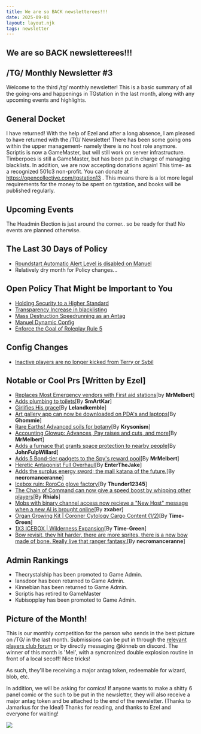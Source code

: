 ```yaml
---
title: We are so BACK newsletterees!!!
date: 2025-09-01
layout: layout.njk
tags: newsletter
---
```

## We are so BACK newsletterees!!!
## /TG/ Monthly Newsletter #3
Welcome to the third /tg/ monthly newsletter!
This is a basic summary of all the going-ons and happenings in TGstation in the last month, along with any upcoming events and highlights.

## General Docket
I have returned! With the help of Ezel and after a long absence, I am pleased to have returned with the /TG/ Newsletter!
There has been some going ons within the upper management- namely there is no host role anymore. Scriptis is now a GameMaster, but will still work on server infrastructure. Timberpoes is still a GameMaster, but has been put in charge of managing blacklists.
In addition, we are now accepting donations again! This time- as a recognized 501c3 non-profit. You can donate at https://opencollective.com/tgstation13 . This means there is a lot more legal requirements for the money to be spent on tgstation, and books will be published regularly.

## Upcoming Events
The Headmin Election is just around the corner.. so be ready for that! No events are planned otherwise.

## The Last 30 Days of Policy
- [Roundstart Automatic Alert Level is disabled on Manuel](https://forums.tgstation13.org/viewtopic.php?t=38876)
- Relatively dry month for Policy changes...

## Open Policy That Might be Important to You
- [Holding Security to a Higher Standard](https://forums.tgstation13.org/viewtopic.php?t=39028)
- [Transparency Increase in blacklisting](https://forums.tgstation13.org/viewtopic.php?t=38984)
- [Mass Destruction Speedrunning as an Antag](https://forums.tgstation13.org/viewtopic.php?t=38983)
- [Manuel Dynamic Config](https://forums.tgstation13.org/viewtopic.php?t=38947)
- [Enforce the Goal of Roleplay Rule 5](https://forums.tgstation13.org/viewtopic.php?t=38824)

## Config Changes
- [Inactive players are no longer kicked from Terry or Sybil](https://forums.tgstation13.org/viewtopic.php?p=783079#p783079)

## Notable or Cool Prs [Written by Ezel]
- [Replaces Most Emergency vendors with First aid stations](https://github.com/tgstation/tgstation/pull/92677)[by **MrMelbert**]
- [Adds plumbing to toilets](https://github.com/tgstation/tgstation/pull/92695)[By **SmArtKar**]
- [Girlifies His grace](https://github.com/tgstation/tgstation/pull/92658)[By **Lelandkemble**]
- [Art gallery app can now be downloaded on PDA's and laptops](https://github.com/tgstation/tgstation/pull/92615)[By **Ghommie**]
- [Rare Earths! Advanced soils for botany](https://github.com/tgstation/tgstation/pull/92513)[By **Krysonism**]
- [Accounting Glowup: Advances, Pay raises and cuts, and more](https://github.com/tgstation/tgstation/pull/92419)[By **MrMelbert**]
- [Adds a furnace that grants space protection to nearby people](https://github.com/tgstation/tgstation/pull/92342)[By **JohnFulpWillard**]
- [Adds 5 Bond-tier gadgets to the Spy's reward pool](https://github.com/tgstation/tgstation/pull/92481)[By **MrMelbert**]
- [Heretic Antagonist Full Overhaul](https://github.com/tgstation/tgstation/pull/92119)[By **EnterTheJake**]
- [Adds the surplus energy sword; the mall katana of the future.](https://github.com/tgstation/tgstation/pull/92544)[By **necromanceranne**]
- [Icebox ruin: RoroCo glove factory](https://github.com/tgstation/tgstation/pull/92473)[By **Thunder12345**]
- [The Chain of Command can now give a speed boost by whipping other players](https://github.com/tgstation/tgstation/pull/92387)[By **Rhials**]
- [Mobs with binary channel access now recieve a "New Host" message when a new AI is brought online](https://github.com/tgstation/tgstation/pull/92334)[By **zxaber**]
- [Organ Growing Kit | Coroner Cytology Cargo Content (1/2)](https://github.com/tgstation/tgstation/pull/92108)[By **Time-Green**]
- [1X3 ICEBOX | Wilderness Expansion](https://github.com/tgstation/tgstation/pull/91920)[By **Time-Green**]
- [Bow revisit, they hit harder, there are more sprites, there is a new bow made of bone. Really live that ranger fantasy.](https://github.com/tgstation/tgstation/pull/92809)[By **necromanceranne**]

## Admin Rankings
- Thecrystalship has been promoted to Game Admin.
- Iansdoor has been returned to Game Admin.
- Kinnebian has been returned to Game Admin.
- Scriptis has retired to GameMaster
- Kubisopplay has been promoted to Game Admin.

## Picture of the Month!
This is our monthly competition for the person who sends in the best picture on /TG/ in the last month. Submissions can be put in through the [relevant players club forum](https://forums.tgstation13.org/viewtopic.php?p=783637#p783637) or by directly messaging @kinneb on discord.
The winner of this month is 'Mel', with a syncronized double explosion routine in front of a local secoff! Nice tricks!

As such, they'll be receiving a major antag token, redeemable for wizard, blob, etc.

In addition, we will be asking for comics! If anyone wants to make a shitty 6 panel comic or the such to be put in the newsletter, they will also receive a major antag token and be attached to the end of the newsletter. (Thanks to Jamarkus for the Idea!)
Thanks for reading, and thanks to Ezel and everyone for waiting! 

![](/assets/img/newsletter_images/newsletter-09-2025.png)